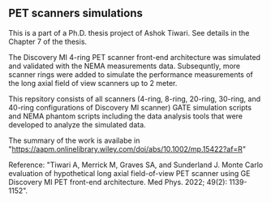 ## PET scanners simulations
This is a part of a Ph.D. thesis project of Ashok Tiwari. See details in the Chapter 7 of the thesis.

The Discovery MI 4-ring PET scanner front-end architecture was simulated and validated with the NEMA measurements data. Subsequntly, more scanner rings were added to simulate the performance measurements of the long axial field of view scanners up to 2 meter.

This repsitory consists of all scanners (4-ring, 8-ring, 20-ring, 30-ring, and 40-ring configurations of Discovery MI scanner) GATE simulation scripts and NEMA phantom scripts including the data analysis tools that were developed to analyze the simulated data.

The summary of the work is availabe in "https://aapm.onlinelibrary.wiley.com/doi/abs/10.1002/mp.15422?af=R"

Reference: "Tiwari A, Merrick M, Graves SA, and Sunderland J. Monte Carlo evaluation of hypothetical long axial field-of-view PET scanner using GE Discovery MI PET front-end architecture. Med Phys. 2022; 49(2): 1139-1152".

